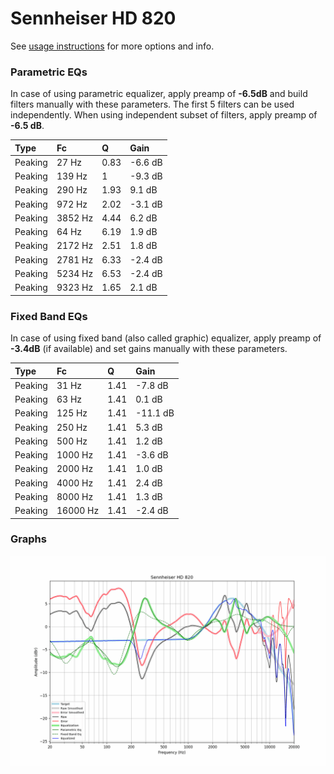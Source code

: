 # Sennheiser HD 820
See [usage instructions](https://github.com/jaakkopasanen/AutoEq#usage) for more options and info.

### Parametric EQs
In case of using parametric equalizer, apply preamp of **-6.5dB** and build filters manually
with these parameters. The first 5 filters can be used independently.
When using independent subset of filters, apply preamp of **-6.5 dB**.

| Type    | Fc      |    Q | Gain    |
|:--------|:--------|:-----|:--------|
| Peaking | 27 Hz   | 0.83 | -6.6 dB |
| Peaking | 139 Hz  | 1    | -9.3 dB |
| Peaking | 290 Hz  | 1.93 | 9.1 dB  |
| Peaking | 972 Hz  | 2.02 | -3.1 dB |
| Peaking | 3852 Hz | 4.44 | 6.2 dB  |
| Peaking | 64 Hz   | 6.19 | 1.9 dB  |
| Peaking | 2172 Hz | 2.51 | 1.8 dB  |
| Peaking | 2781 Hz | 6.33 | -2.4 dB |
| Peaking | 5234 Hz | 6.53 | -2.4 dB |
| Peaking | 9323 Hz | 1.65 | 2.1 dB  |

### Fixed Band EQs
In case of using fixed band (also called graphic) equalizer, apply preamp of **-3.4dB**
(if available) and set gains manually with these parameters.

| Type    | Fc       |    Q | Gain     |
|:--------|:---------|:-----|:---------|
| Peaking | 31 Hz    | 1.41 | -7.8 dB  |
| Peaking | 63 Hz    | 1.41 | 0.1 dB   |
| Peaking | 125 Hz   | 1.41 | -11.1 dB |
| Peaking | 250 Hz   | 1.41 | 5.3 dB   |
| Peaking | 500 Hz   | 1.41 | 1.2 dB   |
| Peaking | 1000 Hz  | 1.41 | -3.6 dB  |
| Peaking | 2000 Hz  | 1.41 | 1.0 dB   |
| Peaking | 4000 Hz  | 1.41 | 2.4 dB   |
| Peaking | 8000 Hz  | 1.41 | 1.3 dB   |
| Peaking | 16000 Hz | 1.41 | -2.4 dB  |

### Graphs
![](./Sennheiser%20HD%20820.png)